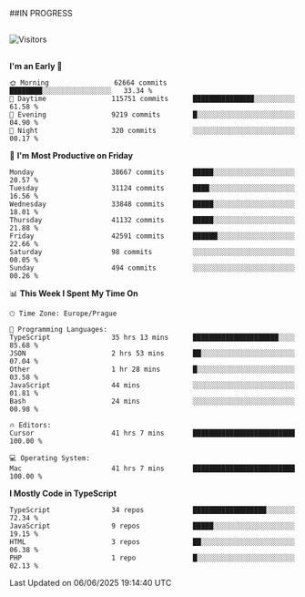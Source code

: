 ##IN PROGRESS
##
![Visitors](https://komarev.com/ghpvc/?username=petrbui&style=for-the-badge&label=Visitors+👀)



##
<!--
[![My GitHub stats](https://github-readme-stats.vercel.app/api?username=petrbui&theme=github_dark)](https://github.com/anuraghazra/github-readme-stats)

[![My wakatime stats](https://github-readme-stats.vercel.app/api/wakatime?username=petrbui&theme=github_dark)](https://github.com/anuraghazra/github-readme-stats)
-->
<!--START_SECTION:waka-->
**I'm an Early 🐤** 

```text
🌞 Morning                62664 commits       ████████░░░░░░░░░░░░░░░░░   33.34 % 
🌆 Daytime                115751 commits      ███████████████░░░░░░░░░░   61.58 % 
🌃 Evening                9219 commits        █░░░░░░░░░░░░░░░░░░░░░░░░   04.90 % 
🌙 Night                  320 commits         ░░░░░░░░░░░░░░░░░░░░░░░░░   00.17 % 
```
📅 **I'm Most Productive on Friday** 

```text
Monday                   38667 commits       █████░░░░░░░░░░░░░░░░░░░░   20.57 % 
Tuesday                  31124 commits       ████░░░░░░░░░░░░░░░░░░░░░   16.56 % 
Wednesday                33848 commits       █████░░░░░░░░░░░░░░░░░░░░   18.01 % 
Thursday                 41132 commits       █████░░░░░░░░░░░░░░░░░░░░   21.88 % 
Friday                   42591 commits       ██████░░░░░░░░░░░░░░░░░░░   22.66 % 
Saturday                 98 commits          ░░░░░░░░░░░░░░░░░░░░░░░░░   00.05 % 
Sunday                   494 commits         ░░░░░░░░░░░░░░░░░░░░░░░░░   00.26 % 
```


📊 **This Week I Spent My Time On** 

```text
🕑︎ Time Zone: Europe/Prague

💬 Programming Languages: 
TypeScript               35 hrs 13 mins      █████████████████████░░░░   85.68 % 
JSON                     2 hrs 53 mins       ██░░░░░░░░░░░░░░░░░░░░░░░   07.04 % 
Other                    1 hr 28 mins        █░░░░░░░░░░░░░░░░░░░░░░░░   03.58 % 
JavaScript               44 mins             ░░░░░░░░░░░░░░░░░░░░░░░░░   01.81 % 
Bash                     24 mins             ░░░░░░░░░░░░░░░░░░░░░░░░░   00.98 % 

🔥 Editors: 
Cursor                   41 hrs 7 mins       █████████████████████████   100.00 % 

💻 Operating System: 
Mac                      41 hrs 7 mins       █████████████████████████   100.00 % 
```

**I Mostly Code in TypeScript** 

```text
TypeScript               34 repos            ██████████████████░░░░░░░   72.34 % 
JavaScript               9 repos             █████░░░░░░░░░░░░░░░░░░░░   19.15 % 
HTML                     3 repos             ██░░░░░░░░░░░░░░░░░░░░░░░   06.38 % 
PHP                      1 repo              █░░░░░░░░░░░░░░░░░░░░░░░░   02.13 % 
```




 Last Updated on 06/06/2025 19:14:40 UTC
<!--END_SECTION:waka-->
